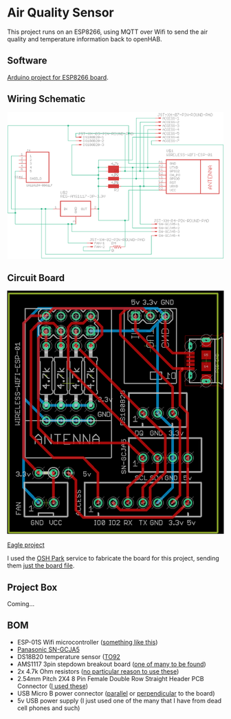 # Air Quality Sensor

This project runs on an ESP8266, using MQTT over Wifi to send the air quality and temperature information back to openHAB.

## Software

[Arduino project for ESP8266 board](esp8266-mqtt-panasonic-air-quality-sensor).

## Wiring Schematic

![Schematic](circuit-board/export/schematic.png)

## Circuit Board

![Circuit Board](circuit-board/export/board.png)

[Eagle project](circuit-board/eagle)

I used the [OSH Park](https://oshpark.com/) service to fabricate the board for this project, sending them [just the board file](circuit-board/eagle/air-quality.brd).

## Project Box

Coming...

## BOM

 - ESP-01S Wifi microcontroller ([something like this](https://www.amazon.com/gp/product/B01N98BTRH/ref=ppx_od_dt_b_asin_title_s00?ie=UTF8&psc=1))
 - [Panasonic SN-GCJA5](https://www.sparkfun.com/products/17123)
 - DS18B20 temperature sensor ([TO92](https://www.digikey.com/product-detail/en/maxim-integrated/DS18B20-/DS18B20--ND/956983)
 - AMS1117 3pin stepdown breakout board ([one of many to be found](https://www.amazon.com/gp/product/B07CP4P5XJ/ref=ppx_yo_dt_b_asin_title_o03_s00?ie=UTF8&psc=1))
 - 2x 4.7k Ohm resistors ([no particular reason to use these](https://www.amazon.com/gp/product/B0185FIIVE/ref=ppx_yo_dt_b_asin_title_o01_s00?ie=UTF8&psc=1))
 - 2.54mm Pitch 2X4 8 Pin Female Double Row Straight Header PCB Connector ([I used these](https://www.amazon.com/gp/product/B01IHBCO2K/ref=ppx_yo_dt_b_asin_title_o09_s00?ie=UTF8&psc=1))
 - USB Micro B power connector ([parallel](https://www.digikey.com/product-detail/en/amphenol-icc-fci/10118194-0001LF/609-4618-1-ND/2785382) or [perpendicular](https://www.digikey.com/product-detail/en/gct/USB3131-30-0230-A/2073-USB3131-30-0230-ACT-ND/9859713) to the board) 
 - 5v USB power supply (I just used one of the many that I have from dead cell phones and such)

